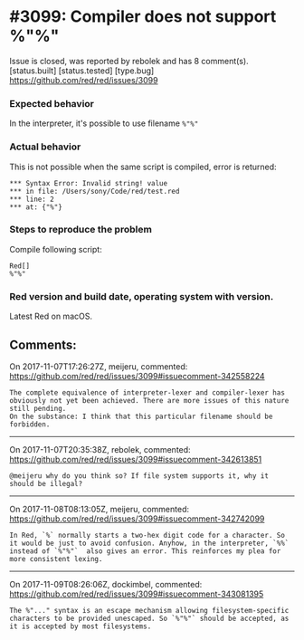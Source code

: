 
#3099: Compiler does not support %"%"
================================================================================
Issue is closed, was reported by rebolek and has 8 comment(s).
[status.built] [status.tested] [type.bug]
<https://github.com/red/red/issues/3099>

### Expected behavior

In the interpreter, it's possible to use filename `%"%"`

### Actual behavior

This is not possible when the same script is compiled, error is returned:

```
*** Syntax Error: Invalid string! value
*** in file: /Users/sony/Code/red/test.red
*** line: 2
*** at: {"%"}
```

### Steps to reproduce the problem

Compile following script:
```
Red[]
%"%"
```

### Red version and build date, operating system with version.

Latest Red on macOS.


Comments:
--------------------------------------------------------------------------------

On 2017-11-07T17:26:27Z, meijeru, commented:
<https://github.com/red/red/issues/3099#issuecomment-342558224>

    The complete equivalence of interpreter-lexer and compiler-lexer has obviously not yet been achieved. There are more issues of this nature still pending.
    On the substance: I think that this particular filename should be forbidden.

--------------------------------------------------------------------------------

On 2017-11-07T20:35:38Z, rebolek, commented:
<https://github.com/red/red/issues/3099#issuecomment-342613851>

    @meijeru why do you think so? If file system supports it, why it should be illegal?

--------------------------------------------------------------------------------

On 2017-11-08T08:13:05Z, meijeru, commented:
<https://github.com/red/red/issues/3099#issuecomment-342742099>

    In Red, `%` normally starts a two-hex digit code for a character. So it would be just to avoid confusion. Anyhow, in the interpreter, `%%` instead of `%"%"`  also gives an error. This reinforces my plea for more consistent lexing.

--------------------------------------------------------------------------------

On 2017-11-09T08:26:06Z, dockimbel, commented:
<https://github.com/red/red/issues/3099#issuecomment-343081395>

    The %"..." syntax is an escape mechanism allowing filesystem-specific characters to be provided unescaped. So `%"%"` should be accepted, as it is accepted by most filesystems.


